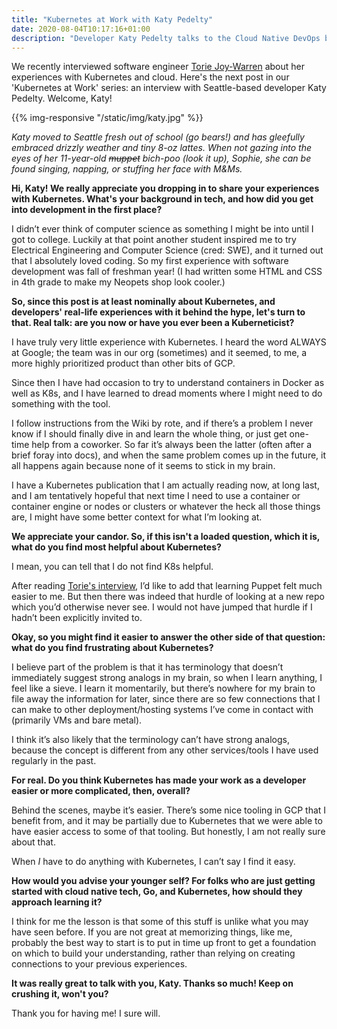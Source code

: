 ```yaml
---
title: "Kubernetes at Work with Katy Pedelty"
date: 2020-08-04T10:17:16+01:00
description: "Developer Katy Pedelty talks to the Cloud Native DevOps blog about her Go and Kubernetes experiences. Not forgetting Sophie the dog."
---
```


We recently interviewed software engineer [Torie Joy-Warren](/posts/kubernetes-at-work-torie-joy-warren/) about her experiences with Kubernetes and cloud. Here's the next post in our 'Kubernetes at Work' series: an interview with Seattle-based developer Katy Pedelty. Welcome, Katy!

{{% img-responsive "/static/img/katy.jpg" %}}

<em>Katy moved to Seattle fresh out of school (go bears!) and has gleefully embraced drizzly weather and tiny 8-oz lattes. When not gazing into the eyes of her 11-year-old <s>muppet</s> bich-poo (look it up), Sophie, she can be found singing, napping, or stuffing her face with M&Ms.</em>

<strong>Hi, Katy! We really appreciate you dropping in to share your experiences with Kubernetes. What's your background in tech, and how did you get into development in the first place?</strong>

I didn’t ever think of computer science as something I might be into until I got to college. Luckily at that point another student inspired me to try Electrical Engineering and Computer Science (cred: SWE), and it turned out that I absolutely loved coding. So my first experience with software development was fall of freshman year! (I had written some HTML and CSS in 4th grade to make my Neopets shop look cooler.)

<!--more-->

<strong>So, since this post is at least nominally about Kubernetes, and developers' real-life experiences with it behind the hype, let's turn to that. Real talk: are you now or have you ever been a Kuberneticist?</strong>

I have truly very little experience with Kubernetes. I heard the word ALWAYS at Google; the team was in our org (sometimes) and it seemed, to me, a more highly prioritized product than other bits of GCP.

Since then I have had occasion to try to understand containers in Docker as well as K8s, and I have learned to dread moments where I might need to do something with the tool.

I follow instructions from the Wiki by rote, and if there’s a problem I never know if I should finally dive in and learn the whole thing, or just get one-time help from a coworker. So far it’s always been the latter (often after a brief foray into docs), and when the same problem comes up in the future, it all happens again because none of it seems to stick in my brain.

I have a Kubernetes publication that I am actually reading now, at long last, and I am tentatively hopeful that next time I need to use a container or container engine or nodes or clusters or whatever the heck all those things are, I might have some better context for what I’m looking at.

<strong>We appreciate your candor. So, if this isn't a loaded question, which it is, what do you find most helpful about Kubernetes?</strong>

I mean, you can tell that I do not find K8s helpful.

After reading [Torie's interview](/posts/kubernetes-at-work-torie-joy-warren/), I’d like to add that learning Puppet felt much easier to me. But then there was indeed that hurdle of looking at a new repo which you’d otherwise never see. I would not have jumped that hurdle if I hadn’t been explicitly invited to.

<strong>Okay, so you might find it easier to answer the other side of that question: what do you find frustrating about Kubernetes?</strong>

I believe part of the problem is that it has terminology that doesn’t immediately suggest strong analogs in my brain, so when I learn anything, I feel like a sieve. I learn it momentarily, but there’s nowhere for my brain to file away the information for later, since there are so few connections that I can make to other deployment/hosting systems I’ve come in contact with (primarily VMs and bare metal).

I think it’s also likely that the terminology can’t have strong analogs, because the concept is different from any other services/tools I have used regularly in the past.

<strong>For real. Do you think Kubernetes has made your work as a developer easier or more complicated, then, overall?</strong>

Behind the scenes, maybe it’s easier. There’s some nice tooling in GCP that I benefit from, and it may be partially due to Kubernetes that we were able to have easier access to some of that tooling. But honestly, I am not really sure about that.

When *I* have to do anything with Kubernetes, I can’t say I find it easy.

<strong>How would you advise your younger self? For folks who are just getting started with cloud native tech, Go, and Kubernetes, how should they approach learning it?</strong>

I think for me the lesson is that some of this stuff is unlike what you may have seen before. If you are not great at memorizing things, like me, probably the best way to start is to put in time up front to get a foundation on which to build your understanding, rather than relying on creating connections to your previous experiences.

<strong>It was really great to talk with you, Katy. Thanks so much! Keep on crushing it, won't you?</strong>

Thank you for having me! I sure will.
